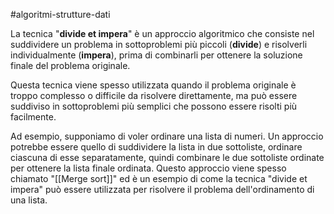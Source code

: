 #algoritmi-strutture-dati 

La tecnica "**divide et impera**" è un approccio algoritmico che consiste nel suddividere un problema in sottoproblemi più piccoli (**divide**) e risolverli individualmente (**impera**), prima di combinarli per ottenere la soluzione finale del problema originale.

Questa tecnica viene spesso utilizzata quando il problema originale è troppo complesso o difficile da risolvere direttamente, ma può essere suddiviso in sottoproblemi più semplici che possono essere risolti più facilmente.

Ad esempio, supponiamo di voler ordinare una lista di numeri. Un approccio potrebbe essere quello di suddividere la lista in due sottoliste, ordinare ciascuna di esse separatamente, quindi combinare le due sottoliste ordinate per ottenere la lista finale ordinata. Questo approccio viene spesso chiamato "[[Merge sort]]" ed è un esempio di come la tecnica "divide et impera" può essere utilizzata per risolvere il problema dell'ordinamento di una lista.